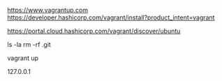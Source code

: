 https://www.vagrantup.com
https://developer.hashicorp.com/vagrant/install?product_intent=vagrant

https://portal.cloud.hashicorp.com/vagrant/discover/ubuntu

ls -la
rm -rf .git

vagrant up

127.0.0.1